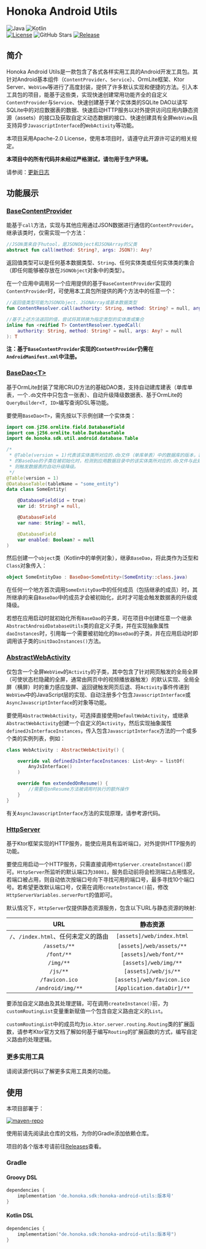# Honoka Android Utils
![Java](./docs/img/Java-8-brightgreen.svg)
![Kotlin](https://img.shields.io/badge/Kotlin-1.8.0-brightgreen?logo=Kotlin)<br />
[![License](https://img.shields.io/github/license/kosaka-bun/honoka-android-utils?label=License&color=blue&logo=GitHub)](./LICENSE)
![GitHub Stars](https://img.shields.io/github/stars/kosaka-bun/honoka-android-utils?label=Stars&logo=GitHub&style=flat)
[![Release](https://img.shields.io/github/release/kosaka-bun/honoka-android-utils?label=Release&logo=GitHub)](../../releases)

## 简介
Honoka Android Utils是一款包含了各式各样实用工具的Android开发工具包。其针对Android基本组件（`ContentProvider`、`Service`）、OrmLite框架、Ktor Server、`WebView`等进行了高度封装，提供了许多默认实现和便捷的方法。引入本工具包的项目，能基于这些类，实现快速创建常用功能齐全的自定义`ContentProvider`与`Service`、快速创建基于某个实体类的SQLite DAO以读写SQLite中的对应数据表的数据、快速启动HTTP服务以对外提供访问应用内静态资源（assets）的接口及获取自定义动态数据的接口、快速创建具有全屏`WebView`且支持异步`JavascriptInterface`的`WebActivity`等功能。

本项目采用Apache-2.0 License，使用本项目时，请遵守此开源许可证的相关规定。

**本项目中的所有代码并未经过严格测试，请勿用于生产环境。**

请参阅：[更新日志](./docs/changelog.md)

## 功能展示
### [BaseContentProvider](./aar/src/main/java/de/honoka/sdk/util/android/common/ContentProvider.kt)
能基于`call`方法，实现与其他应用通过JSON数据进行通信的`ContentProvider`。继承该类时，仅需实现一个方法：
```kotlin
//JSON类来自于hutool，是JSONObject和JSONArray的父类
abstract fun call(method: String?, args: JSON?): Any?
```

返回值类型可以是任何基本数据类型、`String`、任何实体类或任何实体类的集合（即任何能够被存放在`JSONObject`对象中的类型）。

在一个应用中调用另一个应用提供的基于`BaseContentProvider`实现的`ContentProvider`时，可使用本工具包所提供的两个方法中的任意一个：
```kotlin
//返回值类型可能为JSONObject、JSONArray或基本数据类型
fun ContentResolver.call(authority: String, method: String? = null, args: Any? = null): Any?

//基于上述方法返回的值，尝试将其转换为指定类型的实体类或集合
inline fun <reified T> ContentResolver.typedCall(
    authority: String, method: String? = null, args: Any? = null
): T
```

**注：基于`BaseContentProvider`实现的`ContentProvider`仍需在`AndroidManifest.xml`中注册。**

### [BaseDao&lt;T&gt;](./aar/src/main/java/de/honoka/sdk/util/android/database/BaseDao.kt)
基于OrmLite封装了常用CRUD方法的基础DAO类，支持自动建库建表（单库单表，一个`.db`文件中只包含一张表）、自动升级降级数据表、基于OrmLite的`QueryBuilder<T, ID>`编写查询DSL等功能。

要使用`BaseDao<T>`，需先按以下示例创建一个实体类：
```kotlin
import com.j256.ormlite.field.DatabaseField
import com.j256.ormlite.table.DatabaseTable
import de.honoka.sdk.util.android.database.Table

/*
 * @Table(version = 1)代表该实体类所对应的.db文件（单库单表）中的数据库的版本，若该实体类所对应
 * 的BaseDao的子类在被初始化时，检测到应用数据目录中的该实体类所对应的.db文件与此处定义的版本不符，
 * 则触发数据表的自动升级降级。
 */
@Table(version = 1)
@DatabaseTable(tableName = "some_entity")
data class SomeEntity(

    @DatabaseField(id = true)
    var id: String? = null,

    @DatabaseField
    var name: String? = null,

    @DatabaseField
    var enabled: Boolean? = null
)
```

然后创建一个`object`类（Kotlin中的单例对象），继承`BaseDao`，将此类作为泛型和`Class`对象传入：
```kotlin
object SomeEntityDao : BaseDao<SomeEntity>(SomeEntity::class.java)
```

在任何一个地方首次调用`SomeEntityDao`中的任何成员（包括继承的成员）时，其所继承的来自`BaseDao`中的成员才会被初始化，此时才可能会触发数据表的升级或降级。

若想在应用启动时就初始化所有`BaseDao`的子类，可在项目中创建任意一个继承`AbstractAndroidDatabaseUtils`类的自定义子类，并在实现抽象属性`daoInstances`时，引用每一个需要被初始化的`BaseDao`的子类，并在应用启动时即调用该子类的`initDaoInstances()`方法。

### [AbstractWebActivity](./aar/src/main/java/de/honoka/sdk/util/android/ui/WebActivity.kt)
仅包含一个全屏`WebView`的`Activity`的子类，其中包含了针对网页触发的全局全屏（可使状态栏隐藏的全屏，通常由网页中的视频播放器触发）的默认实现、全局全屏（横屏）时的重力感应旋屏、返回键触发网页后退、将`Activity`事件传递到`WebView`中的JavaScript层的实现、自动注册多个包含`JavascriptInterface`或`AsyncJavascriptInterface`的对象等功能。

要使用`AbstractWebActivity`，可选择直接使用`DefaultWebActivity`，或继承`AbstractWebActivity`创建一个自定义的`Activity`，然后实现抽象属性`definedJsInterfaceInstances`，传入包含`JavascriptInterface`方法的一个或多个类的实例列表，例如：

```kotlin
class WebActivity : AbstractWebActivity() {

    override val definedJsInterfaceInstances: List<Any> = listOf(
        AnyJsInterface()
    )

    override fun extendedOnResume() {
        //需要在onResume方法被调用时执行的额外操作
    }
}
```

有关`AsyncJavascriptInterface`方法的实现原理，请参考源代码。

### [HttpServer](./aar/src/main/java/de/honoka/sdk/util/android/server/HttpServer.kt)
基于Ktor框架实现的HTTP服务，能使应用具有监听端口，对外提供HTTP服务的功能。

要使应用启动一个HTTP服务，只需直接调用`HttpServer.createInstance()`即可。`HttpServer`所监听的默认端口为`38081`，服务启动前将会检测端口占用情况，若端口被占用，则自动依次按端口号向下寻找可用的端口号，最多寻找10个端口号。若希望更改默认端口号，仅需在调用`createInstance()`前，修改`HttpServerVariables.serverPort`的值即可。

默认情况下，`HttpServer`仅提供静态资源服务，包含以下URL与静态资源的映射:

|            URL             |            静态资源            |
|:--------------------------:|:--------------------------:|
| `/`、`/index.html`、任何未定义的路由 | `[assets]/web/index.html`  |
|        `/assets/**`        |  `[assets]/web/assets/**`  |
|         `/font/**`         |   `[assets]/web/font/**`   |
|         `/img/**`          |   `[assets]/web/img/**`    |
|          `/js/**`          |    `[assets]/web/js/**`    |
|       `/favicon.ico`       | `[assets]/web/favicon.ico` |
|     `/android/img/**`      | `[Application.dataDir]/**` |

要添加自定义路由及其处理逻辑，可在调用`createInstance()`前，为`customRoutingList`变量重新赋值一个包含自定义路由定义的`List`。

`customRoutingList`中的成员均为`io.ktor.server.routing.Routing`类的扩展函数，请参考Ktor官方文档了解如何基于编写`Routing`的扩展函数的方式，编写自定义路由的处理逻辑。

### 更多实用工具
请阅读源代码以了解更多实用工具类的功能。

## 使用
本项目部署于：

[![maven-repo](https://github-readme-stats.vercel.app/api/pin/?username=kosaka-bun&repo=maven-repo)](https://github.com/kosaka-bun/maven-repo)

使用前请先阅读此仓库的文档，为你的Gradle添加依赖仓库。

项目的各个版本号请前往[Releases](../../releases)查看。

### Gradle
#### Groovy DSL
```groovy
dependencies {
    implementation 'de.honoka.sdk:honoka-android-utils:版本号'
}
```

#### Kotlin DSL
```kotlin
dependencies {
    implementation("de.honoka.sdk:honoka-android-utils:版本号")
}
```
